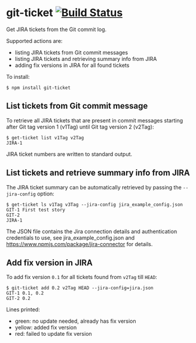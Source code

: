 # git-ticket [![Build Status](https://travis-ci.org/joostmeijles/git-ticket.svg?branch=master)](https://travis-ci.org/joostmeijles/git-ticket)
Get JIRA tickets from the Git commit log.

Supported actions are:
- listing JIRA tickets from Git commit messages
- listing JIRA tickets and retrieving summary info from JIRA
- adding fix versions in JIRA for all found tickets

To install:
```
$ npm install git-ticket
```

## List tickets from Git commit message
To retrieve all JIRA tickets that are present in commit messages starting after Git tag version 1 (v1Tag) until Git tag version 2 (v2Tag):
```
$ get-ticket list v1Tag v2Tag
JIRA-1
```
JIRA ticket numbers are written to standard output.

## List tickets and retrieve summary info from JIRA
The JIRA ticket summary can be automatically retrieved by passing the `--jira-config` option:
```
$ get-ticket ls v1Tag v3Tag --jira-config jira_example_config.json
GIT-1 First test story
GIT-2
JIRA-1
```
The JSON file contains the Jira connection details and authentication credentials to use, see jira_example_config.json and https://www.npmjs.com/package/jira-connector for details.

## Add fix version in JIRA
To add fix version `0.1` for all tickets found from `v2Tag` till `HEAD`:
```
$ git-ticket add 0.2 v2Tag HEAD --jira-config=jira.json
GIT-1 0.1, 0.2
GIT-2 0.2
```
Lines printed:
- green: no update needed, already has fix version
- yellow: added fix version
- red: failed to update fix version
